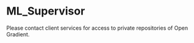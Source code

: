 # ML_Supervisor

Please contact client services for access to private repositories of Open Gradient.
